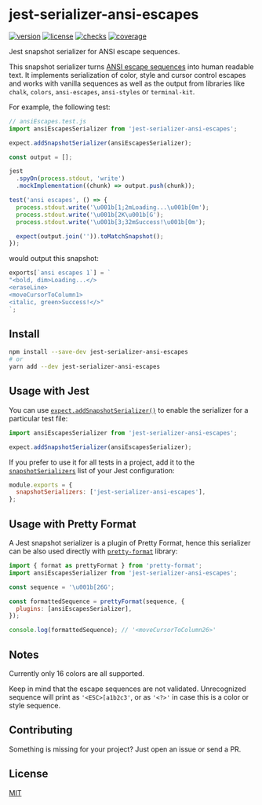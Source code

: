 # jest-serializer-ansi-escapes

[![version][version-src]][version-href]
[![license][license-src]][license-href]
[![checks][checks-src]][checks-href]
[![coverage][coverage-src]][coverage-href]

Jest snapshot serializer for ANSI escape sequences.

This snapshot serializer turns [ANSI escape sequences](https://en.wikipedia.org/wiki/ANSI_escape_code) into human readable text. It implements serialization of color, style and cursor control escapes and works with vanilla sequences as well as the output from libraries like `chalk`, `colors`, `ansi-escapes`, `ansi-styles` or `terminal-kit`.

For example, the following test:

```js
// ansiEscapes.test.js
import ansiEscapesSerializer from 'jest-serializer-ansi-escapes';

expect.addSnapshotSerializer(ansiEscapesSerializer);

const output = [];

jest
  .spyOn(process.stdout, 'write')
  .mockImplementation((chunk) => output.push(chunk));

test('ansi escapes', () => {
  process.stdout.write('\u001b[1;2mLoading...\u001b[0m');
  process.stdout.write('\u001b[2K\u001b[G');
  process.stdout.write('\u001b[3;32mSuccess!\u001b[0m');

  expect(output.join('')).toMatchSnapshot();
});
```

would output this snapshot:

```js
exports[`ansi escapes 1`] = `
"<bold, dim>Loading...</>
<eraseLine>
<moveCursorToColumn1>
<italic, green>Success!</>"
`;
```

## Install

```bash
npm install --save-dev jest-serializer-ansi-escapes
# or
yarn add --dev jest-serializer-ansi-escapes
```

## Usage with Jest

You can use [`expect.addSnapshotSerializer()`](https://jestjs.io/docs/expect#expectaddsnapshotserializerserializer) to enable the serializer for a particular test file:

```js
import ansiEscapesSerializer from 'jest-serializer-ansi-escapes';

expect.addSnapshotSerializer(ansiEscapesSerializer);
```

If you prefer to use it for all tests in a project, add it to the [`snapshotSerializers`](https://jestjs.io/docs/configuration#snapshotserializers-arraystring) list of your Jest configuration:

```js
module.exports = {
  snapshotSerializers: ['jest-serializer-ansi-escapes'],
};
```

## Usage with Pretty Format

A Jest snapshot serializer is a plugin of Pretty Format, hence this serializer can be also used directly with [`pretty-format`](https://github.com/jestjs/jest/tree/main/packages/pretty-format) library:

```js
import { format as prettyFormat } from 'pretty-format';
import ansiEscapesSerializer from 'jest-serializer-ansi-escapes';

const sequence = '\u001b[26G';

const formattedSequence = prettyFormat(sequence, {
  plugins: [ansiEscapesSerializer],
});

console.log(formattedSequence); // '<moveCursorToColumn26>'
```

## Notes

Currently only 16 colors are all supported.

Keep in mind that the escape sequences are not validated. Unrecognized sequence will print as `'<ESC>[a1b2c3'`, or as `'<?>'` in case this is a color or style sequence.

## Contributing

Something is missing for your project? Just open an issue or send a PR.

## License

[MIT][license-href]

[version-src]: https://badgen.net/npm/v/jest-serializer-ansi-escapes
[version-href]: https://npmjs.com/package/jest-serializer-ansi-escapes
[license-src]: https://badgen.net/github/license/mrazauskas/jest-serializer-ansi-escapes
[license-href]: https://github.com/mrazauskas/jest-serializer-ansi-escapes/blob/main/LICENSE.md
[checks-src]: https://badgen.net/github/checks/mrazauskas/jest-serializer-ansi-escapes
[checks-href]: https://github.com/mrazauskas/jest-serializer-ansi-escapes/actions/workflows/checks.yml
[coverage-src]: https://badgen.net/codecov/c/github/mrazauskas/jest-serializer-ansi-escapes
[coverage-href]: https://app.codecov.io/gh/mrazauskas/jest-serializer-ansi-escapes
